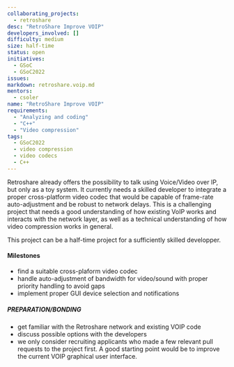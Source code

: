 ```yaml
---
collaborating_projects:
  - retroshare
desc: "RetroShare Improve VOIP"
developers_involved: []
difficulty: medium
size: half-time
status: open
initiatives:
  - GSoC
  - GSoC2022
issues:
markdown: retroshare.voip.md
mentors:
  - csoler
name: "RetroShare Improve VOIP"
requirements:
  - "Analyzing and coding"
  - "C++"
  - "Video compression"
tags:
  - GSoC2022
  - video compression
  - video codecs
  - C++
---
```


Retroshare already offers the possibility to talk using Voice/Video over IP, but
only as a toy system. It currently needs a skilled developer to integrate a
proper cross-platform video codec that would be capable of frame-rate
auto-adjustment and be robust to network delays. This is a challenging project
that needs a good understanding of how existing VoIP works and interacts with
the network layer, as well as a technical understanding of how video compression
works in general.

This project can be a half-time project for a sufficiently skilled developper.

#### Milestones

* find a suitable cross-plaform video codec
* handle auto-adjustment of bandwidth for video/sound with proper priority handling to avoid gaps
* implement proper GUI device selection and notifications

##### PREPARATION/BONDING

* get familiar with the Retroshare network and existing VOIP code
* discuss possible options with the developers
* we only consider recruiting applicants who made a few relevant pull requests to the project first. A good starting point would be to improve the current VOIP graphical user interface.
